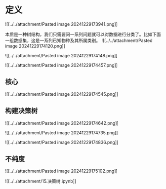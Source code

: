 # 定义

![[../../attachment/Pasted image 20241229173941.png]]

本质是一种树结构，我们只需要问一系列问题就可以对数据进行分类了。比如下面一组数据集，这是一系列已知物种及其所属类别。
![[../../attachment/Pasted image 20241229174120.png]]

![[../../attachment/Pasted image 20241229174148.png]]

![[../../attachment/Pasted image 20241229174457.png]]

## 核心

![[../../attachment/Pasted image 20241229174545.png]]

## 构建决策树

![[../../attachment/Pasted image 20241229174642.png]]

![[../../attachment/Pasted image 20241229174735.png]]

![[../../attachment/Pasted image 20241229174836.png]]

## 不纯度

![[../../attachment/Pasted image 20241229175102.png]]

![[../../attachment/15.决策树.ipynb]]

